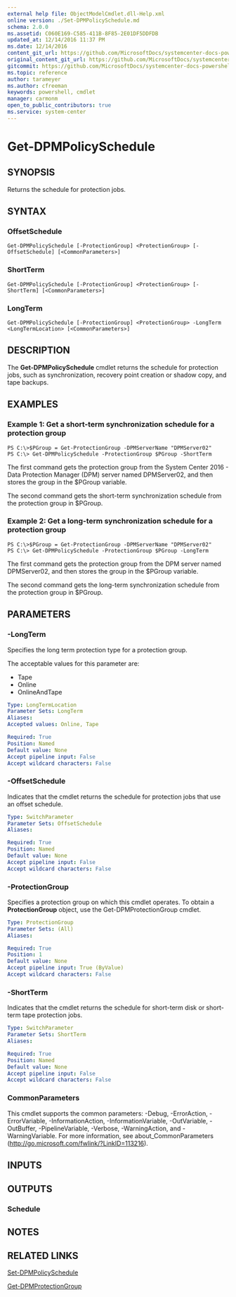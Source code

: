 ```yaml
---
external help file: ObjectModelCmdlet.dll-Help.xml
online version: ./Set-DPMPolicySchedule.md
schema: 2.0.0
ms.assetid: C060E169-C585-411B-8F85-2E01DF5DDFDB
updated_at: 12/14/2016 11:37 PM
ms.date: 12/14/2016
content_git_url: https://github.com/MicrosoftDocs/systemcenter-docs-powershell/blob/master/systemcenter-cmdlets/SystemCenter2016/DataProtectionManager/v1/Get-DPMPolicySchedule.md
original_content_git_url: https://github.com/MicrosoftDocs/systemcenter-docs-powershell/blob/master/systemcenter-cmdlets/SystemCenter2016/DataProtectionManager/v1/Get-DPMPolicySchedule.md
gitcommit: https://github.com/MicrosoftDocs/systemcenter-docs-powershell/blob/ddd0fefc9adaabb9394eb6c21b33370913d1830d/systemcenter-cmdlets/SystemCenter2016/DataProtectionManager/v1/Get-DPMPolicySchedule.md
ms.topic: reference
author: tarameyer
ms.author: cfreeman
keywords: powershell, cmdlet
manager: carmonm
open_to_public_contributors: true
ms.service: system-center
---
```


# Get-DPMPolicySchedule

## SYNOPSIS
Returns the schedule for protection jobs.

## SYNTAX

### OffsetSchedule
```
Get-DPMPolicySchedule [-ProtectionGroup] <ProtectionGroup> [-OffsetSchedule] [<CommonParameters>]
```

### ShortTerm
```
Get-DPMPolicySchedule [-ProtectionGroup] <ProtectionGroup> [-ShortTerm] [<CommonParameters>]
```

### LongTerm
```
Get-DPMPolicySchedule [-ProtectionGroup] <ProtectionGroup> -LongTerm <LongTermLocation> [<CommonParameters>]
```

## DESCRIPTION
The **Get-DPMPolicySchedule** cmdlet returns the schedule for protection jobs, such as synchronization, recovery point creation or shadow copy, and tape backups.

## EXAMPLES

### Example 1: Get a short-term synchronization schedule for a protection group
```
PS C:\>$PGroup = Get-ProtectionGroup -DPMServerName "DPMServer02"
PS C:\> Get-DPMPolicySchedule -ProtectionGroup $PGroup -ShortTerm
```

The first command gets the protection group from the System Center 2016 - Data Protection Manager (DPM) server named DPMServer02, and then stores the group in the $PGroup variable.

The second command gets the short-term synchronization schedule from the protection group in $PGroup.

### Example 2: Get a long-term synchronization schedule for a protection group
```
PS C:\>$PGroup = Get-ProtectionGroup -DPMServerName "DPMServer02"
PS C:\> Get-DPMPolicySchedule -ProtectionGroup $PGroup -LongTerm
```

The first command gets the protection group from the DPM server named DPMServer02, and then stores the group in the $PGroup variable.

The second command gets the long-term synchronization schedule from the protection group in $PGroup.

## PARAMETERS

### -LongTerm
Specifies the long term protection type for a protection group.

The acceptable values for this parameter are:

- Tape
- Online
- OnlineAndTape

```yaml
Type: LongTermLocation
Parameter Sets: LongTerm
Aliases: 
Accepted values: Online, Tape

Required: True
Position: Named
Default value: None
Accept pipeline input: False
Accept wildcard characters: False
```

### -OffsetSchedule
Indicates that the cmdlet returns the schedule for protection jobs that use an offset schedule.

```yaml
Type: SwitchParameter
Parameter Sets: OffsetSchedule
Aliases: 

Required: True
Position: Named
Default value: None
Accept pipeline input: False
Accept wildcard characters: False
```

### -ProtectionGroup
Specifies a protection group on which this cmdlet operates.
To obtain a **ProtectionGroup** object, use the Get-DPMProtectionGroup cmdlet.

```yaml
Type: ProtectionGroup
Parameter Sets: (All)
Aliases: 

Required: True
Position: 1
Default value: None
Accept pipeline input: True (ByValue)
Accept wildcard characters: False
```

### -ShortTerm
Indicates that the cmdlet returns the schedule for short-term disk or short-term tape protection jobs.

```yaml
Type: SwitchParameter
Parameter Sets: ShortTerm
Aliases: 

Required: True
Position: Named
Default value: None
Accept pipeline input: False
Accept wildcard characters: False
```

### CommonParameters
This cmdlet supports the common parameters: -Debug, -ErrorAction, -ErrorVariable, -InformationAction, -InformationVariable, -OutVariable, -OutBuffer, -PipelineVariable, -Verbose, -WarningAction, and -WarningVariable. For more information, see about_CommonParameters (http://go.microsoft.com/fwlink/?LinkID=113216).

## INPUTS

## OUTPUTS

### Schedule

## NOTES

## RELATED LINKS

[Set-DPMPolicySchedule](xref:SystemCenter2016/DataProtectionManager/v1/Set-DPMPolicySchedule.md)

[Get-DPMProtectionGroup](xref:SystemCenter2016/DataProtectionManager/v1/Get-DPMProtectionGroup.md)

